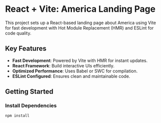 # React + Vite: America Landing Page

This project sets up a React-based landing page about America using Vite for fast development with Hot Module Replacement (HMR) and ESLint for code quality.

## Key Features

- **Fast Development**: Powered by Vite with HMR for instant updates.
- **React Framework**: Build interactive UIs efficiently.
- **Optimized Performance**: Uses Babel or SWC for compilation.
- **ESLint Configured**: Ensures clean and maintainable code.

## Getting Started

### Install Dependencies

```sh
npm install
